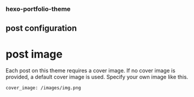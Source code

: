 ### hexo-portfolio-theme

## post configuration

# post image

Each post on this theme requires a cover image. If no cover image is provided, a default cover image is used. Specify your own image like this.

```
cover_image: /images/img.png
```
